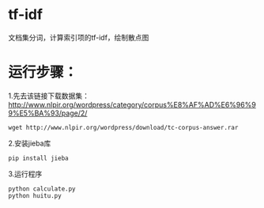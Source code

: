 # tf-idf
文档集分词，计算索引项的tf-idf，绘制散点图
# 运行步骤：
1.先去该链接下载数据集：http://www.nlpir.org/wordpress/category/corpus%E8%AF%AD%E6%96%99%E5%BA%93/page/2/
```
wget http://www.nlpir.org/wordpress/download/tc-corpus-answer.rar
```
2.安装jieba库
```
pip install jieba
```
3.运行程序
```
python calculate.py
python huitu.py
```
